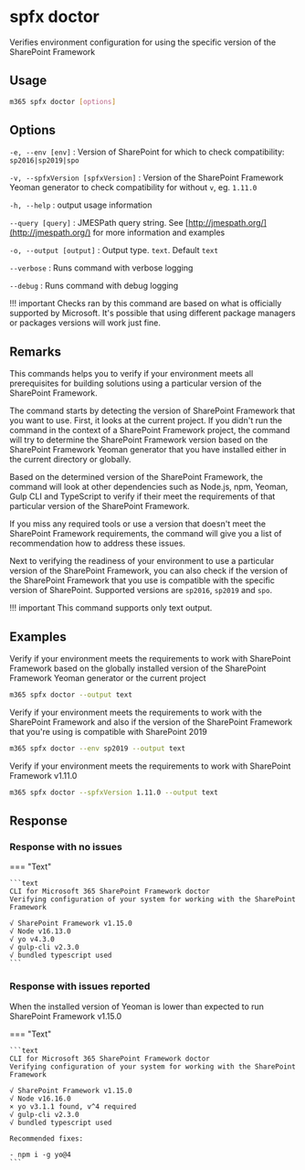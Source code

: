 # spfx doctor

Verifies environment configuration for using the specific version of the SharePoint Framework

## Usage

```sh
m365 spfx doctor [options]
```

## Options

`-e, --env [env]`
: Version of SharePoint for which to check compatibility: `sp2016|sp2019|spo`

`-v, --spfxVersion [spfxVersion]`
: Version of the SharePoint Framework Yeoman generator to check compatibility for without `v`, eg. `1.11.0`

`-h, --help`
: output usage information

`--query [query]`
: JMESPath query string. See [http://jmespath.org/](http://jmespath.org/) for more information and examples

`-o, --output [output]`
: Output type. `text`. Default `text`

`--verbose`
: Runs command with verbose logging

`--debug`
: Runs command with debug logging

!!! important
    Checks ran by this command are based on what is officially supported by Microsoft. It's possible that using different package managers or packages versions will work just fine.

## Remarks

This commands helps you to verify if your environment meets all prerequisites for building solutions using a particular version of the SharePoint Framework.

The command starts by detecting the version of SharePoint Framework that you want to use. First, it looks at the current project. If you didn't run the command in the context of a SharePoint Framework project, the command will try to determine the SharePoint Framework version based on the SharePoint Framework Yeoman generator that you have installed either in the current directory or globally.

Based on the determined version of the SharePoint Framework, the command will look at other dependencies such as Node.js, npm, Yeoman, Gulp CLI and TypeScript to verify if their meet the requirements of that particular version of the SharePoint Framework.

If you miss any required tools or use a version that doesn't meet the SharePoint Framework requirements, the command will give you a list of recommendation how to address these issues.

Next to verifying the readiness of your environment to use a particular version of the SharePoint Framework, you can also check if the version of the SharePoint Framework that you use is compatible with the specific version of SharePoint. Supported versions are `sp2016`, `sp2019` and `spo`.

!!! important
    This command supports only text output.

## Examples

Verify if your environment meets the requirements to work with SharePoint Framework based on the globally installed version of the SharePoint Framework Yeoman generator or the current project

```sh
m365 spfx doctor --output text
```

Verify if your environment meets the requirements to work with the SharePoint Framework and also if the version of the SharePoint Framework that you're using is compatible with SharePoint 2019

```sh
m365 spfx doctor --env sp2019 --output text
```

Verify if your environment meets the requirements to work with SharePoint Framework v1.11.0

```sh
m365 spfx doctor --spfxVersion 1.11.0 --output text
```

## Response

### Response with no issues

=== "Text"

    ```text
    CLI for Microsoft 365 SharePoint Framework doctor
    Verifying configuration of your system for working with the SharePoint Framework

    √ SharePoint Framework v1.15.0
    √ Node v16.13.0    
    √ yo v4.3.0
    √ gulp-cli v2.3.0
    √ bundled typescript used
    ```

### Response with issues reported

When the installed version of Yeoman is lower than expected to run SharePoint Framework v1.15.0

=== "Text"

    ```text
    CLI for Microsoft 365 SharePoint Framework doctor
    Verifying configuration of your system for working with the SharePoint Framework

    √ SharePoint Framework v1.15.0
    √ Node v16.16.0
    × yo v3.1.1 found, v^4 required
    √ gulp-cli v2.3.0
    √ bundled typescript used

    Recommended fixes:

    - npm i -g yo@4
    ```
